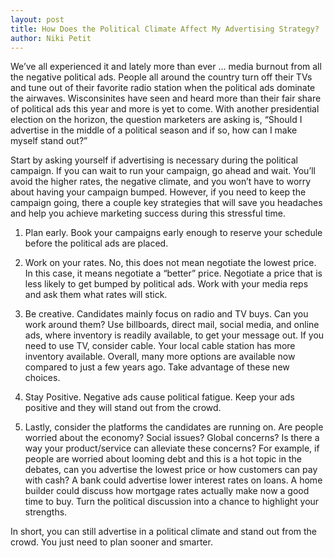 ```yaml
---
layout: post
title: How Does the Political Climate Affect My Advertising Strategy?
author: Niki Petit
---
```


We’ve all experienced it and lately more than ever … media burnout from all the negative political ads.  People all around the country turn off their TVs and tune out of their favorite radio station when the political ads dominate the airwaves. Wisconsinites have seen and heard more than their fair share of political ads this year and more is yet to come. With another presidential election on the horizon, the question marketers are asking is, “Should I advertise in the middle of a political season and if so, how can I make myself stand out?”

Start by asking yourself if advertising is necessary during the political campaign. If you can wait to run your campaign, go ahead and wait. You’ll avoid the higher rates, the negative climate, and you won’t have to worry about having your campaign bumped. However, if you need to keep the campaign going, there a couple key strategies that will save you headaches and help you achieve marketing success during this stressful time.

1. Plan early. Book your campaigns early enough to reserve your schedule before the political ads are placed.

2.  Work on your rates. No, this does not mean negotiate the lowest price. In this case, it means negotiate a “better” price. Negotiate a price that is less likely to get bumped by political ads.  Work with your media reps and ask them what rates will stick.

3.  Be creative. Candidates mainly focus on radio and TV buys. Can you work around them? Use billboards, direct mail, social media, and online ads, where inventory is readily available, to get your message out. If you need to use TV, consider cable. Your local cable station has more inventory available. Overall, many more options are available now compared to just a few years ago. Take advantage of these new choices.

4.  Stay Positive. Negative ads cause political fatigue. Keep your ads positive and they will stand out from the crowd.

5.  Lastly, consider the platforms the candidates are running on. Are people worried about the economy? Social issues? Global concerns? Is there a way your product/service can alleviate these concerns? For example, if people are worried about looming debt and this is a hot topic in the debates, can you advertise the lowest price or how customers can pay with cash? A bank could advertise lower interest rates on loans. A home builder could discuss how mortgage rates actually make now a good time to buy. Turn the political discussion into a chance to highlight your strengths.

In short, you can still advertise in a political climate and stand out from the crowd. You just need to plan sooner and smarter.
